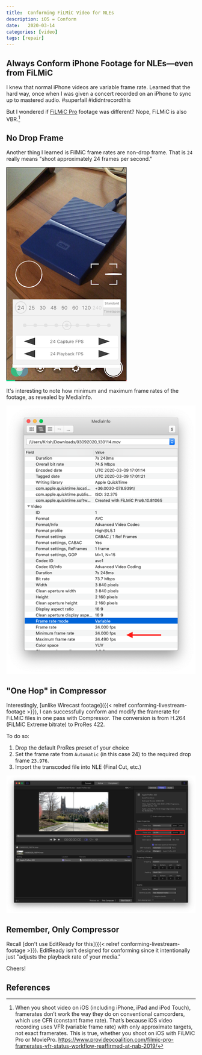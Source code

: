 ```yaml
---
title:  Conforming FiLMiC Video for NLEs
description: iOS = Conform
date:   2020-03-14
categories: [video]
tags: [repair]
---
```



## Always Conform iPhone Footage for NLEs—even from FiLMiC

I knew that normal iPhone videos are variable frame rate. Learned that the hard way, once when I was given a concert recorded on an iPhone to sync up to mastered audio. #superfail #ididntrecordthis

But I wondered if  [FiLMiC Pro](https://www.filmicpro.com/filmicpro/)  footage was different? Nope, FiLMiC is also VBR.[^1]

## No Drop Frame

Another thing I learned is FilMiC frame rates are non-drop frame. That is `24` really means "shoot approximately 24 frames per second."

![](conforming-filmic-1.png)

It's interesting to note how minimum and maximum frame rates of the footage, as revealed by MediaInfo.

![](conforming-filmic-2.png)

## "One Hop" in Compressor

Interestingly, [unlike Wirecast footage]({{< relref conforming-livestream-footage >}}), I can successfully conform and modify the framerate for FiLMiC files in one pass with Compressor. The conversion is from H.264 (FiLMiC Extreme bitrate) to ProRes 422.

To do so:
1. Drop the default ProRes preset of your choice
2. Set the frame rate from `Automatic` (in this case 24) to the required drop frame `23.976`.
3. Import the transcoded file into NLE (Final Cut, etc.)

![](conforming-filmic-3.png)

## Remember, Only Compressor

Recall [don't use EditReady for this]({{< relref conforming-livestream-footage >}}). EditReady isn't designed for conforming since it intentionally just "adjusts the playback rate of your media."

Cheers!

## References

[^1]: When you shoot video on iOS (including iPhone, iPad and iPod Touch), framerates don’t work the way they do on conventional camcorders, which use CFR (constant frame rate). That’s because iOS video recording uses VFR (variable frame rate) with only approximate targets, not exact framerates. This is true, whether you shoot on iOS with FiLMiC Pro or MoviePro. <https://www.provideocoalition.com/filmic-pro-framerates-vfr-status-workflow-reaffirmed-at-nab-2019/>
